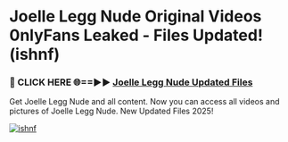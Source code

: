 # Joelle Legg Nude Original Videos 0nlyFans Leaked - Files Updated! (ishnf)

<h3>🔴 CLICK HERE 🌐==►► <a href="https://tinyurl.com/4mcuefdz" rel="nofollow">Joelle Legg Nude Updated Files</a></h3>

Get Joelle Legg Nude and all content. Now you can access all videos and pictures of Joelle Legg Nude. New Updated Files 2025!

[![ishnf](https://i.imgur.com/StAQSOY.gif)](https://tinyurl.com/4mcuefdz)

